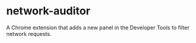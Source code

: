 # network-auditor
A Chrome extension that adds a new panel in the Developer Tools to filter network requests.
